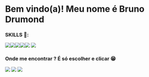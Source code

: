 # Bem vindo(a)! Meu nome é Bruno Drumond
  
 ### SKILLS 🚀:
<a href="https://github.com/DrumondVilela/HTML-CSS"><img src="https://img.shields.io/badge/HTML5-E34F26?style=for-the-badge&logo=html5&logoColor=white" target="_blank"></a><a href="https://github.com/DrumondVilela/HTML-CSS"><img src="https://img.shields.io/badge/CSS3-1572B6?style=for-the-badge&logo=css3&logoColor=white" target="_blank"></a><a href="https://github.com/DrumondVilela/Python"><img src="https://img.shields.io/badge/Python-14354C?style=for-the-badge&logo=python&logoColor=white" target="_blank"></a><a href="https://github.com/DrumondVilela/JavaScript"><img src="https://img.shields.io/badge/JavaScript-F7DF1E?style=for-the-badge&logo=javascript&logoColor=black" target="_blank"></a><a href="https://github.com/DrumondVilela/MySQL"><img src="https://img.shields.io/badge/MySQL-00000F?style=for-the-badge&logo=mysql&logoColor=white" target="_blank"></a>
<img src="https://img.shields.io/badge/Google_Cloud-4285F4?style=for-the-badge&logo=google-cloud&logoColor=white" target="_blank">



### Onde me encontrar ? É só escolher e clicar 😁
<a href="https://www.instagram.com/_bruno.drumond_/" target="_blank" rel="external"><img src="https://img.shields.io/badge/Instagram-E4405F?style=for-the-badge&logo=instagram&logoColor=white" target="_blank"></a>
<a href="https://www.linkedin.com/in/bruno-drumond-vilela-166562216/" target="_blank" rel="external"><img src="https://img.shields.io/badge/LinkedIn-0077B5?style=for-the-badge&logo=linkedin&logoColor=white" target="_blank"></a>
<a href="https://www.facebook.com/bruno.drumond.750/" target="_blank" rel="external"><img src="https://img.shields.io/badge/Facebook-1877F2?style=for-the-badge&logo=facebook&logoColor=white" target="_blank"></a>

